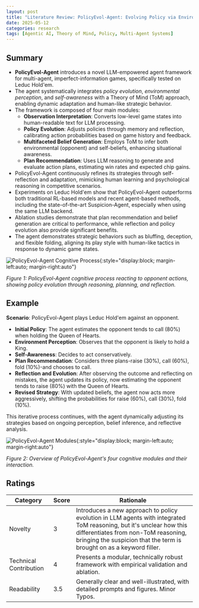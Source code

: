 ```yaml
---
layout: post
title: "Literature Review: PolicyEvol-Agent: Evolving Policy via Environment Perception and Self-Awareness with Theory of Mind"
date: 2025-05-12
categories: research
tags: [Agentic AI, Theory of Mind, Policy, Multi-Agent Systems]
---
```


## Summary

- **PolicyEvol-Agent** introduces a novel LLM-empowered agent framework for multi-agent, imperfect-information games, specifically tested on Leduc Hold'em.
- The agent systematically integrates _policy evolution_, _environmental perception_, and _self-awareness_ with a Theory of Mind (ToM) approach, enabling dynamic adaptation and human-like strategic behavior.
- The framework is composed of four main modules:
  - **Observation Interpretation**: Converts low-level game states into human-readable text for LLM processing.
  - **Policy Evolution**: Adjusts policies through memory and reflection, calibrating action probabilities based on game history and feedback.
  - **Multifaceted Belief Generation**: Employs ToM to infer both environmental (opponent) and self-beliefs, enhancing situational awareness.
  - **Plan Recommendation**: Uses LLM reasoning to generate and evaluate action plans, estimating win rates and expected chip gains.
- PolicyEvol-Agent continuously refines its strategies through self-reflection and adaptation, mimicking human learning and psychological reasoning in competitive scenarios.
- Experiments on Leduc Hold'em show that PolicyEvol-Agent outperforms both traditional RL-based models and recent agent-based methods, including the state-of-the-art Suspicion-Agent, especially when using the same LLM backend.
- Ablation studies demonstrate that plan recommendation and belief generation are critical to performance, while reflection and policy evolution also provide significant benefits.
- The agent demonstrates strategic behaviors such as bluffing, deception, and flexible folding, aligning its play style with human-like tactics in response to dynamic game states.

![PolicyEvol-Agent Cognitive Process](../../../assets/img/literature/6_0.png){:style="display:block; margin-left:auto; margin-right:auto"}

_Figure 1: PolicyEvol-Agent cognitive process reacting to opponent actions, showing policy evolution through reasoning, planning, and reflection._

## Example

**Scenario**: PolicyEvol-Agent plays Leduc Hold'em against an opponent.

- **Initial Policy**: The agent estimates the opponent tends to call (80%) when holding the Queen of Hearts.
- **Environment Perception**: Observes that the opponent is likely to hold a King.
- **Self-Awareness**: Decides to act conservatively.
- **Plan Recommendation**: Considers three plans-raise (30%), call (60%), fold (10%)-and chooses to call.
- **Reflection and Evolution**: After observing the outcome and reflecting on mistakes, the agent updates its policy, now estimating the opponent tends to raise (80%) with the Queen of Hearts.
- **Revised Strategy**: With updated beliefs, the agent now acts more aggressively, shifting the probabilities for raise (60%), call (30%), fold (10%).

This iterative process continues, with the agent dynamically adjusting its strategies based on ongoing perception, belief inference, and reflective analysis.

![PolicyEvol-Agent Modules](../../../assets/img/literature/6_1.png){:style="display:block; margin-left:auto; margin-right:auto"}

_Figure 2: Overview of PolicyEvol-Agent's four cognitive modules and their interaction._

## Ratings

| Category               | Score | Rationale                                                                                                                                                                                                                           |
| ---------------------- | ----- | ----------------------------------------------------------------------------------------------------------------------------------------------------------------------------------------------------------------------------------- |
| Novelty                | 3     | Introduces a new approach to policy evolution in LLM agents with integrated ToM reasoning, but it's unclear how this differentiates from non-ToM reasoning, bringing the suspicion that the term is brought on as a keyword filler. |
| Technical Contribution | 4     | Presents a modular, technically robust framework with empirical validation and ablation.                                                                                                                                            |
| Readability            | 3.5   | Generally clear and well-illustrated, with detailed prompts and figures. Minor Typos.                                                                                                                                               |
